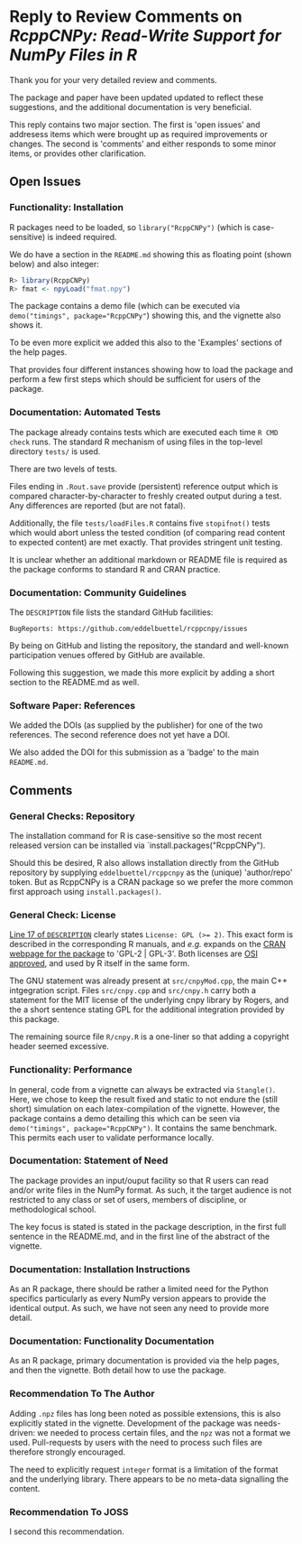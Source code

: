 # Reply to Review Comments on _RcppCNPy: Read-Write Support for NumPy Files in R_

Thank you for your very detailed review and comments.

The package and paper have been updated updated to reflect these suggestions, and the
additional documentation is very beneficial.

This reply contains two major section. The first is 'open issues' and addresess items
which were brought up as required improvements or changes.  The second is 'comments' and
either responds to some minor items, or provides other clarification.


## Open Issues

### Functionality: Installation

R packages need to be loaded, so `library("RcppCNPy")` (which is case-sensitive) is indeed
required.  

We do have a section in the `README.md` showing this as floating point (shown below) and
also integer:

```r
R> library(RcppCNPy)
R> fmat <- npyLoad("fmat.npy")
```

The package contains a demo file (which can be executed via `demo("timings", package="RcppCNPy"`) 
showing this, and the vignette also shows it. 

To be even more explicit we added this also to the 'Examples' sections of the help pages.

That provides four different instances showing how to load the package and perform a few
first steps which should be sufficient for users of the package.

### Documentation: Automated Tests

The package already contains tests which are executed each time `R CMD check` runs. The
standard R mechanism of using files in the top-level directory `tests/` is used.

There are two levels of tests. 

Files ending in `.Rout.save` provide (persistent) reference output which is compared
character-by-character to freshly created output during a test.  Any differences are
reported (but are not fatal).

Additionally, the file `tests/loadFiles.R` contains five `stopifnot()` tests which would
abort unless the tested condition (of comparing read content to expected content) are met
exactly. That provides stringent unit testing.

It is unclear whether an additional markdown or README file is required as the package
conforms to standard R and CRAN practice.

### Documentation: Community Guidelines

The `DESCRIPTION` file lists the standard GitHub facilities:

```
BugReports: https://github.com/eddelbuettel/rcppcnpy/issues
```

By being on GitHub and listing the repository, the standard and well-known participation
venues offered by GitHub are available.

Following this suggestion, we made this more explicit by adding a short section to the
README.md as well.

### Software Paper: References 

We added the DOIs (as supplied by the publisher) for one of the two references.  The
second reference does not yet have a DOI.

We also added the DOI for this submission as a 'badge' to the main `README.md`.



## Comments

### General Checks: Repository

The installation command for R is case-sensitive so the most recent released version can
be installed via `install.packages("RcppCNPy").

Should this be desired, R also allows installation directly from the GitHub repository by
supplying `eddelbuettel/rcppcnpy` as the (unique) 'author/repo' token.  But as RcppCNPy is
a CRAN package so we prefer the more common first approach using `install.packages()`.

### General Check: License 

[Line 17 of `DESCRIPTION`](https://github.com/eddelbuettel/rcppcnpy/blob/master/DESCRIPTION#L17)
clearly states `License: GPL (>= 2)`. This exact form is described in the corresponding R
manuals, and _e.g._ expands on the
[CRAN webpage for the package](https://cloud.r-project.org/web/packages/RcppCNPy/index.html)
to 'GPL-2 | GPL-3'.  Both licenses are
[OSI approved](https://opensource.org/licenses/alphabetical), and used by R itself in the same form.

The GNU statement was already present at `src/cnpyMod.cpp`, the main C++ intgegration
script. Files `src/cnpy.cpp` and `src/cnpy.h` carry both a statement for the MIT license
of the underlying cnpy library by Rogers, and the a short sentence stating GPL for the
additional integration provided by this package.

The remaining source file `R/cnpy.R` is a one-liner so that adding a copyright header
seemed excessive.


### Functionality: Performance

In general, code from a vignette can always be extracted via `Stangle()`.  Here, we chose
to keep the result fixed and static to not endure the (still short) simulation on each
latex-compilation of the vignette.  However, the package contains a demo detailing this
which can be seen via `demo("timings", package="RcppCNPy")`. It contains the same
benchmark.  This permits each user to validate performance locally.

### Documentation: Statement of Need

The package provides an input/ouput facility so that R users can read and/or write files
in the NumPy format.  As such, it the target audience is not restricted to any class or
set of users, members of discipline, or methodological school.

The key focus is stated is stated in the package description, in the first full sentence
in the README.md, and in the first line of the abstract of the vignette.

### Documentation: Installation Instructions

As an R package, there should be rather a limited need for the Python specifics
particularly as every NumPy version appears to provide the identical output. As such, we
have not seen any need to provide more detail.

### Documentation: Functionality Documentation

As an R package, primary documentation is provided via the help pages, and then the vignette.  Both detail how to use the package.  

### Recommendation To The Author

Adding `.npz` files has long been noted as possible extensions, this is also explicitly
stated in the vignette.  Development of the package was needs-driven: we needed to process
certain files, and the `npz` was not a format we used.  Pull-requests by users with the
need to process such files are therefore strongly encouraged.

The need to explicitly request `integer` format is a limitation of the format and the
underlying library. There appears to be no meta-data signalling the content.

### Recommendation To JOSS

I second this recommendation.
